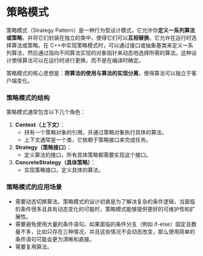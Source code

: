 # 策略模式
策略模式（Strategy Pattern）是一种行为型设计模式，它允许你**定义一系列算法或策略**，并将它们封装在独立的类中，使得它们可以**互相替换**。它允许在运行时选择算法或策略。在 C++中实现策略模式时，可以通过接口或抽象基类来定义一系列算法，然后通过指向不同算法实现的对象指针来动态地选择所需的算法。这种设计使得算法可以在运行时进行更换，而不是在编译时确定。

策略模式的核心思想是：**将算法的使用与算法的实现分离**，使得算法可以独立于客户端变化。

### 策略模式的结构
 策略模式通常包含以下几个角色：
1. **Context（上下文）**：
    - 持有一个策略对象的引用，并通过策略对象执行具体的算法。
    - 上下文通常是一个类，它依赖于策略接口来完成任务。
2. **Strategy（策略接口）**：
    - 定义算法的接口，所有具体策略都需要实现这个接口。
3. **ConcreteStrategy（具体策略）**：
    - 实现策略接口，定义具体的算法。

### 策略模式的应用场景
- 需要动态切换算法。策略模式的设计初衷是为了解决复杂的条件逻辑，当面临的条件很多且具有动态变化的可能时，策略模式能够提供更好的可维护性和扩展性。
- 需要避免使用大量的条件语句。如果面临的条件分支（例如 if-else）固定且数量不多，比如只存在三种情况，并且这些情况不会动态改变，那么使用简单的条件语句可能会更为清晰和直接。
- 需要复用算法。
  
